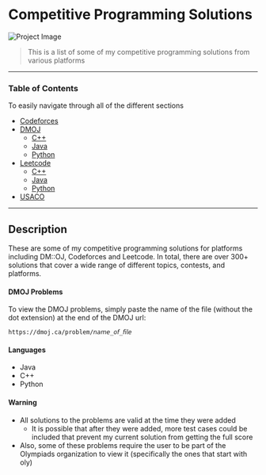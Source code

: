 # Competitive Programming Solutions

![Project Image](https://braydonwang.github.io/platforms.png)

> This is a list of some of my competitive programming solutions from various platforms

---

### Table of Contents
To easily navigate through all of the different sections

- [Codeforces](https://github.com/braydonwang/Competitive-Programming-Solutions/tree/main/Codeforces)
- [DMOJ](https://github.com/braydonwang/Competitive-Programming-Solutions/tree/main/DMOJ)
    - [C++](https://github.com/braydonwang/Competitive-Programming-Solutions/tree/main/DMOJ/C%2B%2B)
    - [Java](https://github.com/braydonwang/Competitive-Programming-Solutions/tree/main/DMOJ/Java)
    - [Python](https://github.com/braydonwang/Competitive-Programming-Solutions/tree/main/DMOJ/Python)
- [Leetcode](https://github.com/braydonwang/Competitive-Programming-Solutions/tree/main/Leetcode)
    - [C++](https://github.com/braydonwang/Competitive-Programming-Solutions/tree/main/Leetcode/C%2B%2B)
    - [Java](https://github.com/braydonwang/Competitive-Programming-Solutions/tree/main/Leetcode/Java)
    - [Python](https://github.com/braydonwang/Competitive-Programming-Solutions/tree/main/Leetcode/Python)
- [USACO](https://github.com/braydonwang/Competitive-Programming-Solutions/tree/main/USACO)

---

## Description

These are some of my competitive programming solutions for platforms including DM::OJ, Codeforces and Leetcode. In total, there are over 300+ solutions that cover a wide range of different topics, contests, and platforms. 

#### DMOJ Problems

To view the DMOJ problems, simply paste the name of the file (without the dot extension) at the end of the DMOJ url:

```
https://dmoj.ca/problem/𝘯𝘢𝘮𝘦_𝘰𝘧_𝘧𝘪𝘭𝘦
```

#### Languages

- Java
- C++
- Python

#### Warning

- All solutions to the problems are valid at the time they were added
    - It is possible that after they were added, more test cases could be included that prevent my current solution from getting the full score
- Also, some of these problems require the user to be part of the Olympiads organization to view it (specifically the ones that start with oly)

